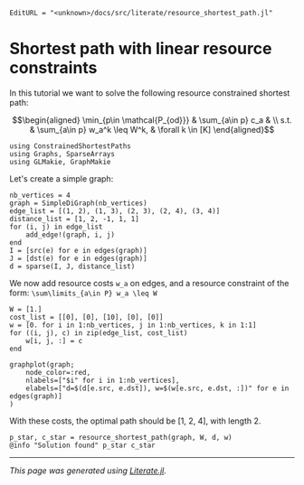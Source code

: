 ```@meta
EditURL = "<unknown>/docs/src/literate/resource_shortest_path.jl"
```

# Shortest path with linear resource constraints

In this tutorial we want to solve the following resource constrained shortest path:
```math
\begin{aligned}
\min_{p\in \mathcal{P_{od}}} & \sum_{a\in p} c_a & \\
s.t. & \sum_{a\in p} w_a^k \leq W^k, & \forall k \in [K]
\end{aligned}
```

````@example resource_shortest_path
using ConstrainedShortestPaths
using Graphs, SparseArrays
using GLMakie, GraphMakie
````

Let's create a simple graph:

````@example resource_shortest_path
nb_vertices = 4
graph = SimpleDiGraph(nb_vertices)
edge_list = [(1, 2), (1, 3), (2, 3), (2, 4), (3, 4)]
distance_list = [1, 2, -1, 1, 1]
for (i, j) in edge_list
    add_edge!(graph, i, j)
end
I = [src(e) for e in edges(graph)]
J = [dst(e) for e in edges(graph)]
d = sparse(I, J, distance_list)
````

We now add resource costs ``w_a`` on edges,
and a resource constraint of the form: ``\sum\limits_{a\in P} w_a \leq W``

````@example resource_shortest_path
W = [1.]
cost_list = [[0], [0], [10], [0], [0]]
w = [0. for i in 1:nb_vertices, j in 1:nb_vertices, k in 1:1]
for ((i, j), c) in zip(edge_list, cost_list)
    w[i, j, :] = c
end

graphplot(graph;
    node_color=:red,
    nlabels=["$i" for i in 1:nb_vertices],
    elabels=["d=$(d[e.src, e.dst]), w=$(w[e.src, e.dst, :])" for e in edges(graph)]
)
````

With these costs, the optimal path should be [1, 2, 4], with length 2.

````@example resource_shortest_path
p_star, c_star = resource_shortest_path(graph, W, d, w)
@info "Solution found" p_star c_star
````

---

*This page was generated using [Literate.jl](https://github.com/fredrikekre/Literate.jl).*

